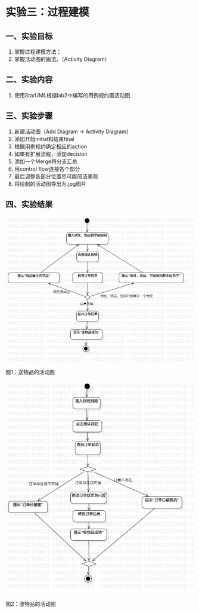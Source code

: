 # 实验三：过程建模

## 一、实验目标
1. 掌握过程建模方法；
2. 掌握活动图的画法。（Activity Diagram）
## 二、实验内容
1. 使用StarUML根据lab2中编写的用例规约画活动图
## 三、实验步骤
1. 新建活动图（Add Diagram -> Activity Diagram）
2. 添加开始initial和结束final
3. 根据用例规约确定相应的action
4. 如果有扩展流程，添加decision
5. 添加一个Merge将分支汇总
6. 用control flow连接各个部分
7. 最后调整各部分位置尽可能简洁美观
8. 将绘制的活动图导出为.jpg图片
## 四、实验结果
![送物品的活动图](./送物品的活动图.jpg)

图1：送物品的活动图

![收物品的活动图](./收物品的活动图.jpg)

图2：收物品的活动图
